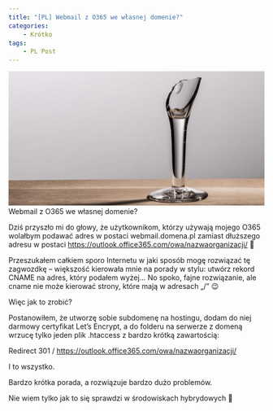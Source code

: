 ```yaml
---
title: "[PL] Webmail z O365 we własnej domenie?"
categories:
    - Krótko
tags:
    - PL Post
---
```

![[PL] Webmail z O365 we własnej domenie?](/assets/images/posts/podsumowanie-oraz-plany/top.jpg)Webmail z O365 we własnej domenie?

Dziś przyszło mi do głowy, że użytkownikom, którzy używają mojego O365 wolałbym podawać adres w postaci webmail.domena.pl zamiast dłuższego adresu w postaci https://outlook.office365.com/owa/nazwaorganizacji/ 🙂

Przeszukałem całkiem sporo Internetu w jaki sposób mogę rozwiązać tę zagwozdkę – większość kierowała mnie na porady w stylu: utwórz rekord CNAME na adres, który podałem wyżej… No spoko, fajne rozwiązanie, ale cname nie może kierować strony, które mają w adresach „/” 😉

Więc jak to zrobić?

Postanowiłem, że utworzę sobie subdomenę na hostingu, dodam do niej darmowy certyfikat Let’s Encrypt, a do folderu na serwerze z domeną wrzucę tylko jeden plik .htaccess z bardzo krótką zawartością:

Redirect 301 / https://outlook.office365.com/owa/nazwaorganizacji/

I to wszystko.

Bardzo krótka porada, a rozwiązuje bardzo dużo problemów.

Nie wiem tylko jak to się sprawdzi w środowiskach hybrydowych 🙂

